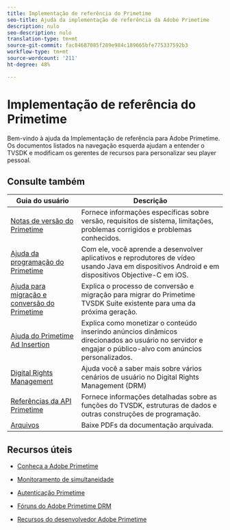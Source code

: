 ```yaml
---
title: Implementação de referência do Primetime
seo-title: Ajuda da implementação de referência da Adobe Primetime
description: nulo
seo-description: nulo
translation-type: tm+mt
source-git-commit: fac84687085f289e984c189665bfe775337592b3
workflow-type: tm+mt
source-wordcount: '211'
ht-degree: 48%

---
```



# Implementação de referência do Primetime

Bem-vindo à ajuda da Implementação de referência para Adobe Primetime. Os documentos listados na navegação esquerda ajudam a entender o TVSDK e modificam os gerentes de recursos para personalizar seu player pessoal.

## Consulte também

| Guia do usuário | Descrição |
|--- |--- |
| [Notas de versão do Primetime](/help/release-notes/home.md) | Fornece informações específicas sobre versão, requisitos de sistema, limitações, problemas corrigidos e problemas conhecidos. |
| [Ajuda da programação do Primetime](/help/programming/home.md) | Com ele, você aprende a desenvolver aplicativos e reprodutores de vídeo usando Java em dispositivos Android e em dispositivos Objective-C em iOS. |
| [Ajuda para migração e conversão do Primetime](/help/migration-guides/home.md) | Explica o processo de conversão e migração para migrar do Primetime TVSDK Suite existente para uma da próxima geração. |
| [Ajuda do Primetime Ad Insertion](/help/dynamic-ad-insertion/home.md) | Explica como monetizar o conteúdo inserindo anúncios dinâmicos direcionados ao usuário no servidor e engajar o público-alvo com anúncios personalizados. |
| [Digital Rights Management](/help/digital-rights-management/home.md) | Ajuda você a saber mais sobre vários cenários de usuário no Digital Rights Management (DRM) |
| [Referências da API Primetime](/help/reference/api-references.md) | Fornece informações detalhadas sobre as funções do TVSDK, estruturas de dados e outras construções de programação. |
| [Arquivos](https://helpx.adobe.com/primetime/archives.html) | Baixe PDFs da documentação arquivada. |

## Recursos úteis

* [Conheça a Adobe Primetime](https://www.adobe.com/in/marketing/primetime.html)

* [Monitoramento de simultaneidade](https://tve.helpdocsonline.com/concurrency-monitoring-introduction)

* [Autenticação Primetime](https://tve.helpdocsonline.com/home)

* [Fóruns do Adobe Primetime DRM](https://forums.adobe.com/community/adobe_access)

* [Recursos do desenvolvedor Adobe Primetime](https://www.adobe.com/devnet/primetime.html)